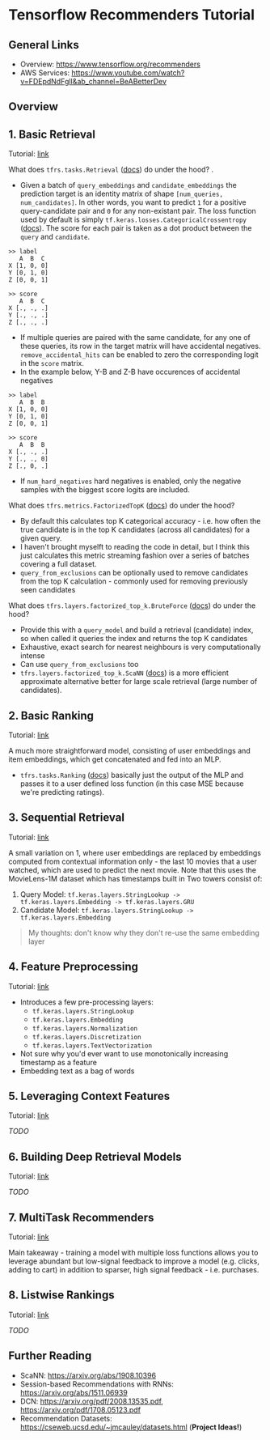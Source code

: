 # Tensorflow Recommenders Tutorial

## General Links
* Overview: https://www.tensorflow.org/recommenders
* AWS Services: https://www.youtube.com/watch?v=FDEpdNdFglI&ab_channel=BeABetterDev


## Overview


## 1. Basic Retrieval

Tutorial: [link](https://www.tensorflow.org/recommenders/examples/basic_retrieval)

What does `tfrs.tasks.Retrieval` ([docs](https://www.tensorflow.org/recommenders/api_docs/python/tfrs/tasks/Retrieval)) do under the hood? .
* Given a batch of `query_embeddings` and `candidate_embeddings` the prediction target is an identity matrix of shape `[num_queries, num_candidates]`. In other words, you want to predict `1` for a positive query-candidate pair and `0` for any non-existant pair. The loss function used by default is simply `tf.keras.losses.CategoricalCrossentropy` ([docs](https://www.tensorflow.org/api_docs/python/tf/keras/losses/CategoricalCrossentropy)). The score for each pair is taken as a dot product between the `query` and `candidate`. 

```
>> label
   A  B  C
X [1, 0, 0]
Y [0, 1, 0]
Z [0, 0, 1]

>> score
   A  B  C
X [., ., .]
Y [., ., .]
Z [., ., .]
```

* If multiple queries are paired with the same candidate, for any one of these queries, its row in the target matrix will have accidental negatives. `remove_accidental_hits` can be enabled to zero the corresponding logit in the `score` matrix.
* In the example below, Y-B and Z-B have occurences of accidental negatives
```
>> label
   A  B  B
X [1, 0, 0]
Y [0, 1, 0]
Z [0, 0, 1]

>> score
   A  B  B
X [., ., .]
Y [., ., 0]
Z [., 0, .]
```
* If `num_hard_negatives` hard negatives is enabled, only the negative samples with the biggest score logits are included.

What does `tfrs.metrics.FactorizedTopK` ([docs](https://www.tensorflow.org/recommenders/api_docs/python/tfrs/metrics/FactorizedTopK)) do under the hood?
* By default this calculates top K categorical accuracy - i.e. how often the true candidate is in the top K candidates (across all candidates) for a given query.
* I haven't brought myselft to reading the code in detail, but I think this just calculates this metric streaming fashion over a series of batches covering a full dataset.
* `query_from_exclusions` can be optionally used to remove candidates from the top K calculation - commonly used for removing previously seen candidates


What does `tfrs.layers.factorized_top_k.BruteForce` ([docs](https://www.tensorflow.org/recommenders/api_docs/python/tfrs/layers/factorized_top_k/BruteForce)) do under the hood?
* Provide this with a `query_model` and build a retrieval (candidate) index, so when called it queries the index and returns the top K candidates
* Exhaustive, exact search for nearest neighbours is very computationally intense
* Can use `query_from_exclusions` too
* `tfrs.layers.factorized_top_k.ScaNN` ([docs](https://www.tensorflow.org/recommenders/api_docs/python/tfrs/layers/factorized_top_k/ScaNN)) is a more efficient approximate alternative better for large scale retrieval (large number of candidates).


## 2. Basic Ranking

Tutorial: [link](https://www.tensorflow.org/recommenders/examples/basic_ranking)

A much more straightforward model, consisting of user embeddings and item embeddings, which get concatenated and fed into an MLP.
* `tfrs.tasks.Ranking` ([docs](https://www.tensorflow.org/recommenders/api_docs/python/tfrs/tasks/Ranking)) basically just the output of the MLP and passes it to a user defined loss function (in this case MSE because we're predicting ratings).

## 3. Sequential Retrieval
 
 Tutorial: [link](https://www.tensorflow.org/recommenders/examples/sequential_retrieval)

 A small variation on 1, where user embeddings are replaced by embeddings computed from contextual information only - the last 10 movies that a user watched, which are used to predict the next movie. Note that this uses the MovieLens-1M dataset which has timestamps built in Two towers consist of:
 1. Query Model: `tf.keras.layers.StringLookup -> tf.keras.layers.Embedding -> tf.keras.layers.GRU`
 2. Candidate Model: `tf.keras.layers.StringLookup -> tf.keras.layers.Embedding` 

 > My thoughts: don't know why they don't re-use the same embedding layer


## 4. Feature Preprocessing

Tutorial: [link](https://www.tensorflow.org/recommenders/examples/featurization)

* Introduces a few pre-processing layers:
    * `tf.keras.layers.StringLookup`
    * `tf.keras.layers.Embedding`
    * `tf.keras.layers.Normalization`
    * `tf.keras.layers.Discretization`
    * `tf.keras.layers.TextVectorization`
* Not sure why you'd ever want to use monotonically increasing timestamp as a feature
* Embedding text as a bag of words

## 5. Leveraging Context Features

Tutorial: [link](https://www.tensorflow.org/recommenders/examples/context_features)

*TODO*


## 6. Building Deep Retrieval Models

Tutorial: [link](https://www.tensorflow.org/recommenders/examples/deep_recommenders)

*TODO*

## 7. MultiTask Recommenders

Tutorial: [link](https://www.tensorflow.org/recommenders/examples/multitask)

Main takeaway - training a model with multiple loss functions allows you to leverage abundant but low-signal feedback to improve a model (e.g. clicks, adding to cart) in addition to sparser, high signal feedback - i.e. purchases.

## 8. Listwise Rankings

Tutorial: [link](https://www.tensorflow.org/recommenders/examples/listwise_ranking)

*TODO*

## Further Reading
* ScaNN: https://arxiv.org/abs/1908.10396
* Session-based Recommendations with RNNs: https://arxiv.org/abs/1511.06939
* DCN: https://arxiv.org/pdf/2008.13535.pdf, https://arxiv.org/pdf/1708.05123.pdf
* Recommendation Datasets: https://cseweb.ucsd.edu/~jmcauley/datasets.html (**Project Ideas!**)
